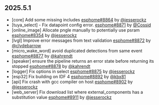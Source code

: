 ## 2025.5.1

- [core] Add some missing includes [esphome#8864](https://github.com/esphome/esphome/pull/8864) by [@jesserockz](https://github.com/jesserockz)
- [tuya_select] - Fix datapoint config error. [esphome#8871](https://github.com/esphome/esphome/pull/8871) by [@Cossid](https://github.com/Cossid)
- [online_image] Allocate pngle manually to potentially use psram [esphome#8354](https://github.com/esphome/esphome/pull/8354) by [@jesserockz](https://github.com/jesserockz)
- [lvgl] Improve error messages from text validation [esphome#8872](https://github.com/esphome/esphome/pull/8872) by [@clydebarrow](https://github.com/clydebarrow)
- [micro_wake_word] avoid duplicated detections from same event [esphome#8877](https://github.com/esphome/esphome/pull/8877) by [@kahrendt](https://github.com/kahrendt)
- [speaker] ensure the pipeline returns an error state before returning its stopped [esphome#8878](https://github.com/esphome/esphome/pull/8878) by [@kahrendt](https://github.com/kahrendt)
- [logger] Fix options in select [esphome#8875](https://github.com/esphome/esphome/pull/8875) by [@jesserockz](https://github.com/jesserockz)
- [esp32] Fix building on IDF 4 [esphome#8892](https://github.com/esphome/esphome/pull/8892) by [@kbx81](https://github.com/kbx81)
- [api] Fix crash with gcc compiler on host [esphome#8902](https://github.com/esphome/esphome/pull/8902) by [@jesserockz](https://github.com/jesserockz)
- [web_server] Fix download list where external_components has a substitution value [esphome#8911](https://github.com/esphome/esphome/pull/8911) by [@jesserockz](https://github.com/jesserockz)

